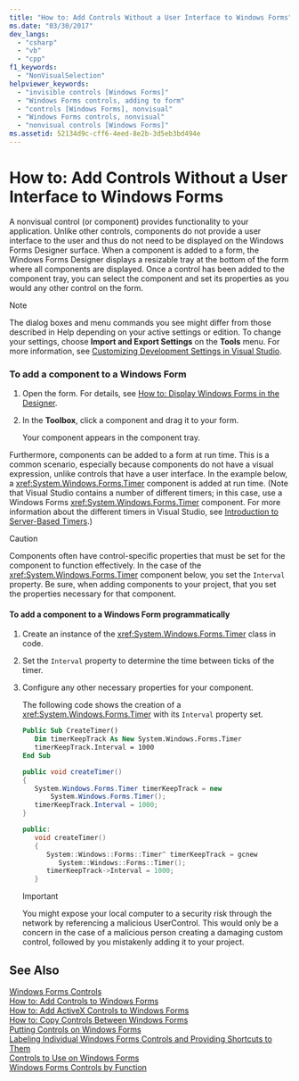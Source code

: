 ```yaml
---
title: "How to: Add Controls Without a User Interface to Windows Forms"
ms.date: "03/30/2017"
dev_langs: 
  - "csharp"
  - "vb"
  - "cpp"
f1_keywords: 
  - "NonVisualSelection"
helpviewer_keywords: 
  - "invisible controls [Windows Forms]"
  - "Windows Forms controls, adding to form"
  - "controls [Windows Forms], nonvisual"
  - "Windows Forms controls, nonvisual"
  - "nonvisual controls [Windows Forms]"
ms.assetid: 52134d9c-cff6-4eed-8e2b-3d5eb3bd494e
---
```

# How to: Add Controls Without a User Interface to Windows Forms
A nonvisual control (or component) provides functionality to your application. Unlike other controls, components do not provide a user interface to the user and thus do not need to be displayed on the Windows Forms Designer surface. When a component is added to a form, the Windows Forms Designer displays a resizable tray at the bottom of the form where all components are displayed. Once a control has been added to the component tray, you can select the component and set its properties as you would any other control on the form.  
  
> [!NOTE]
>  The dialog boxes and menu commands you see might differ from those described in Help depending on your active settings or edition. To change your settings, choose **Import and Export Settings** on the **Tools** menu. For more information, see [Customizing Development Settings in Visual Studio](http://msdn.microsoft.com/library/22c4debb-4e31-47a8-8f19-16f328d7dcd3).  
  
### To add a component to a Windows Form  
  
1. Open the form. For details, see [How to: Display Windows Forms in the Designer](http://msdn.microsoft.com/library/bf3f1e5b-ea07-4529-85c6-6af3ded0cec5).  
  
2. In the **Toolbox**, click a component and drag it to your form.  
  
    Your component appears in the component tray.  
  
 Furthermore, components can be added to a form at run time. This is a common scenario, especially because components do not have a visual expression, unlike controls that have a user interface. In the example below, a <xref:System.Windows.Forms.Timer> component is added at run time. (Note that Visual Studio contains a number of different timers; in this case, use a Windows Forms <xref:System.Windows.Forms.Timer> component. For more information about the different timers in Visual Studio, see [Introduction to Server-Based Timers](http://msdn.microsoft.com/library/adc0bc0a-a519-4812-bafc-fb9d1a5801fc).)  
  
> [!CAUTION]
>  Components often have control-specific properties that must be set for the component to function effectively. In the case of the <xref:System.Windows.Forms.Timer> component below, you set the `Interval` property. Be sure, when adding components to your project, that you set the properties necessary for that component.  
  
#### To add a component to a Windows Form programmatically  
  
1. Create an instance of the <xref:System.Windows.Forms.Timer> class in code.  
  
2. Set the `Interval` property to determine the time between ticks of the timer.  
  
3. Configure any other necessary properties for your component.  
  
    The following code shows the creation of a <xref:System.Windows.Forms.Timer> with its `Interval` property set.  
  
   ```vb  
   Public Sub CreateTimer()  
      Dim timerKeepTrack As New System.Windows.Forms.Timer  
      timerKeepTrack.Interval = 1000  
   End Sub  
   ```  
  
   ```csharp  
   public void createTimer()  
   {  
      System.Windows.Forms.Timer timerKeepTrack = new  
          System.Windows.Forms.Timer();  
      timerKeepTrack.Interval = 1000;  
   }  
   ```  
  
   ```cpp  
   public:  
      void createTimer()  
      {  
         System::Windows::Forms::Timer^ timerKeepTrack = gcnew  
            System::Windows::Forms::Timer();  
         timerKeepTrack->Interval = 1000;  
      }  
   ```  
  
   > [!IMPORTANT]
   >  You might expose your local computer to a security risk through the network by referencing a malicious UserControl. This would only be a concern in the case of a malicious person creating a damaging custom control, followed by you mistakenly adding it to your project.  
  
## See Also  
 [Windows Forms Controls](../../../../docs/framework/winforms/controls/index.md)  
 [How to: Add Controls to Windows Forms](../../../../docs/framework/winforms/controls/how-to-add-controls-to-windows-forms.md)  
 [How to: Add ActiveX Controls to Windows Forms](../../../../docs/framework/winforms/controls/how-to-add-activex-controls-to-windows-forms.md)  
 [How to: Copy Controls Between Windows Forms](../../../../docs/framework/winforms/controls/how-to-copy-controls-between-windows-forms.md)  
 [Putting Controls on Windows Forms](../../../../docs/framework/winforms/controls/putting-controls-on-windows-forms.md)  
 [Labeling Individual Windows Forms Controls and Providing Shortcuts to Them](../../../../docs/framework/winforms/controls/labeling-individual-windows-forms-controls-and-providing-shortcuts-to-them.md)  
 [Controls to Use on Windows Forms](../../../../docs/framework/winforms/controls/controls-to-use-on-windows-forms.md)  
 [Windows Forms Controls by Function](../../../../docs/framework/winforms/controls/windows-forms-controls-by-function.md)
